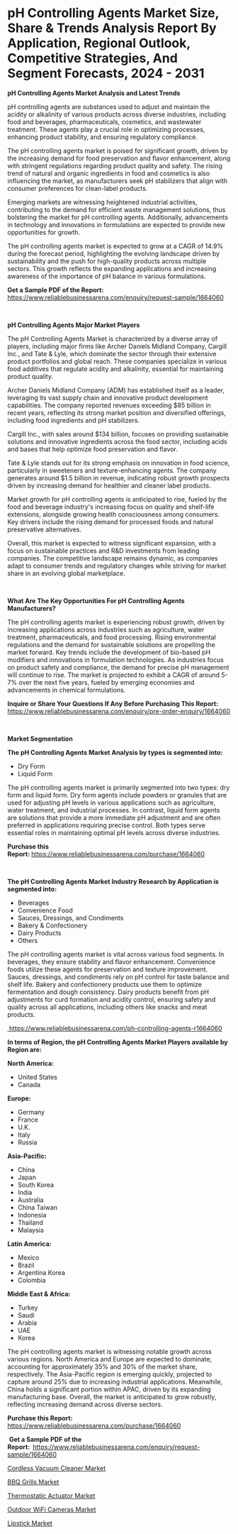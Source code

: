 <p><h1>pH Controlling Agents Market Size, Share & Trends Analysis Report By Application, Regional Outlook, Competitive Strategies, And Segment Forecasts, 2024 - 2031</h1></p><p><strong>pH Controlling Agents Market Analysis and Latest Trends</strong></p>
<p><p>pH controlling agents are substances used to adjust and maintain the acidity or alkalinity of various products across diverse industries, including food and beverages, pharmaceuticals, cosmetics, and wastewater treatment. These agents play a crucial role in optimizing processes, enhancing product stability, and ensuring regulatory compliance.</p><p>The pH controlling agents market is poised for significant growth, driven by the increasing demand for food preservation and flavor enhancement, along with stringent regulations regarding product quality and safety. The rising trend of natural and organic ingredients in food and cosmetics is also influencing the market, as manufacturers seek pH stabilizers that align with consumer preferences for clean-label products.</p><p>Emerging markets are witnessing heightened industrial activities, contributing to the demand for efficient waste management solutions, thus bolstering the market for pH controlling agents. Additionally, advancements in technology and innovations in formulations are expected to provide new opportunities for growth.</p><p>The pH controlling agents market is expected to grow at a CAGR of 14.9% during the forecast period, highlighting the evolving landscape driven by sustainability and the push for high-quality products across multiple sectors. This growth reflects the expanding applications and increasing awareness of the importance of pH balance in various formulations.</p></p>
<p><strong>Get a Sample PDF of the Report:&nbsp;</strong> <a href="https://www.reliablebusinessarena.com/enquiry/request-sample/1664060?utm_campaign=1282&utm_medium=2&utm_source=Github&utm_content=ia&utm_term=28092024&utm_id=ph-controlling-agents">https://www.reliablebusinessarena.com/enquiry/request-sample/1664060</a></p>
<p>&nbsp;</p>
<p><strong>pH Controlling Agents Major Market Players</strong></p>
<p><p>The pH Controlling Agents Market is characterized by a diverse array of players, including major firms like Archer Daniels Midland Company, Cargill Inc., and Tate & Lyle, which dominate the sector through their extensive product portfolios and global reach. These companies specialize in various food additives that regulate acidity and alkalinity, essential for maintaining product quality.</p><p>Archer Daniels Midland Company (ADM) has established itself as a leader, leveraging its vast supply chain and innovative product development capabilities. The company reported revenues exceeding $85 billion in recent years, reflecting its strong market position and diversified offerings, including food ingredients and pH stabilizers. </p><p>Cargill Inc., with sales around $134 billion, focuses on providing sustainable solutions and innovative ingredients across the food sector, including acids and bases that help optimize food preservation and flavor.</p><p>Tate & Lyle stands out for its strong emphasis on innovation in food science, particularly in sweeteners and texture-enhancing agents. The company generates around $1.5 billion in revenue, indicating robust growth prospects driven by increasing demand for healthier and cleaner label products.</p><p>Market growth for pH controlling agents is anticipated to rise, fueled by the food and beverage industry's increasing focus on quality and shelf-life extensions, alongside growing health consciousness among consumers. Key drivers include the rising demand for processed foods and natural preservative alternatives.</p><p>Overall, this market is expected to witness significant expansion, with a focus on sustainable practices and R&D investments from leading companies. The competitive landscape remains dynamic, as companies adapt to consumer trends and regulatory changes while striving for market share in an evolving global marketplace.</p></p>
<p>&nbsp;</p>
<p><strong>What Are The Key Opportunities For pH Controlling Agents Manufacturers?</strong></p>
<p><p>The pH controlling agents market is experiencing robust growth, driven by increasing applications across industries such as agriculture, water treatment, pharmaceuticals, and food processing. Rising environmental regulations and the demand for sustainable solutions are propelling the market forward. Key trends include the development of bio-based pH modifiers and innovations in formulation technologies. As industries focus on product safety and compliance, the demand for precise pH management will continue to rise. The market is projected to exhibit a CAGR of around 5-7% over the next five years, fueled by emerging economies and advancements in chemical formulations.</p></p>
<p><strong>Inquire or Share Your Questions If Any Before Purchasing This Report:</strong> <a href="https://www.reliablebusinessarena.com/enquiry/pre-order-enquiry/1664060?utm_campaign=1282&utm_medium=2&utm_source=Github&utm_content=ia&utm_term=28092024&utm_id=ph-controlling-agents">https://www.reliablebusinessarena.com/enquiry/pre-order-enquiry/1664060</a></p>
<p>&nbsp;</p>
<p><strong>Market Segmentation</strong></p>
<p><strong>The pH Controlling Agents Market Analysis by types is segmented into:</strong></p>
<p><ul><li>Dry Form</li><li>Liquid Form</li></ul></p>
<p><p>The pH controlling agents market is primarily segmented into two types: dry form and liquid form. Dry form agents include powders or granules that are used for adjusting pH levels in various applications such as agriculture, water treatment, and industrial processes. In contrast, liquid form agents are solutions that provide a more immediate pH adjustment and are often preferred in applications requiring precise control. Both types serve essential roles in maintaining optimal pH levels across diverse industries.</p></p>
<p><strong>Purchase this Report:&nbsp;</strong><a href="https://www.reliablebusinessarena.com/purchase/1664060?utm_campaign=1282&utm_medium=2&utm_source=Github&utm_content=ia&utm_term=28092024&utm_id=ph-controlling-agents">https://www.reliablebusinessarena.com/purchase/1664060</a></p>
<p>&nbsp;</p>
<p><strong>The pH Controlling Agents Market Industry Research by Application is segmented into:</strong></p>
<p><ul><li>Beverages</li><li>Convenience Food</li><li>Sauces, Dressings, and Condiments</li><li>Bakery & Confectionery</li><li>Dairy Products</li><li>Others</li></ul></p>
<p><p>The pH controlling agents market is vital across various food segments. In beverages, they ensure stability and flavor enhancement. Convenience foods utilize these agents for preservation and texture improvement. Sauces, dressings, and condiments rely on pH control for taste balance and shelf life. Bakery and confectionery products use them to optimize fermentation and dough consistency. Dairy products benefit from pH adjustments for curd formation and acidity control, ensuring safety and quality across all applications, including others like snacks and meat products.</p></p>
<p><a href="https://www.reliablebusinessarena.com/ph-controlling-agents-r1664060?utm_campaign=1282&utm_medium=2&utm_source=Github&utm_content=ia&utm_term=28092024&utm_id=ph-controlling-agents">&nbsp;https://www.reliablebusinessarena.com/ph-controlling-agents-r1664060</a></p>
<p><strong>In terms of Region, the pH Controlling Agents Market Players available by Region are:</strong></p>
<p>
    <p> <strong> North America: </strong>
        <ul>
            <li>United States</li>
            <li>Canada</li>
        </ul>
        </p> 
    <p> <strong> Europe: </strong>
        <ul>
            <li>Germany</li>
            <li>France</li>
            <li>U.K.</li>
            <li>Italy</li>
            <li>Russia</li>
        </ul>
        </p> 
    <p> <strong> Asia-Pacific: </strong>
        <ul>
            <li>China</li>
            <li>Japan</li>
            <li>South Korea</li>
            <li>India</li>
            <li>Australia</li>
            <li>China Taiwan</li>
            <li>Indonesia</li>
            <li>Thailand</li>
            <li>Malaysia</li>
        </ul>
        </p> 
    <p> <strong> Latin America: </strong>
        <ul>
            <li>Mexico</li>
            <li>Brazil</li>
            <li>Argentina Korea</li>
            <li>Colombia</li>
        </ul>
        </p> 
    <p> <strong> Middle East & Africa: </strong>
        <ul>
            <li>Turkey</li>
            <li>Saudi</li>
            <li>Arabia</li>
            <li>UAE</li>
            <li>Korea</li>
        </ul>
    </p>
    </p>
<p><p>The pH controlling agents market is witnessing notable growth across various regions. North America and Europe are expected to dominate, accounting for approximately 35% and 30% of the market share, respectively. The Asia-Pacific region is emerging quickly, projected to capture around 25% due to increasing industrial applications. Meanwhile, China holds a significant portion within APAC, driven by its expanding manufacturing base. Overall, the market is anticipated to grow robustly, reflecting increasing demand across diverse sectors.</p></p>
<p><strong>Purchase this Report: </strong><a href="https://www.reliablebusinessarena.com/purchase/1664060?utm_campaign=1282&utm_medium=2&utm_source=Github&utm_content=ia&utm_term=28092024&utm_id=ph-controlling-agents">https://www.reliablebusinessarena.com/purchase/1664060</a></p>
<p>&nbsp;<strong>Get a Sample PDF of the Report:&nbsp;&nbsp;</strong><a href="https://www.reliablebusinessarena.com/enquiry/request-sample/1664060?utm_campaign=1282&utm_medium=2&utm_source=Github&utm_content=ia&utm_term=28092024&utm_id=ph-controlling-agents">https://www.reliablebusinessarena.com/enquiry/request-sample/1664060</a></p>
<p><strong></strong></p>
<p><p><a href="https://www.linkedin.com/pulse/cordless-vacuum-cleaner-market-size-growth-trends-industry-analysis-dme0f?utm_campaign=1282&utm_medium=2&utm_source=Github&utm_content=ia&utm_term=28092024&utm_id=ph-controlling-agents">Cordless Vacuum Cleaner Market</a></p><p><a href="https://www.linkedin.com/pulse/global-bbq-grills-market-size-share-analysis-product-type-application-zdfxf?utm_campaign=1282&utm_medium=2&utm_source=Github&utm_content=ia&utm_term=28092024&utm_id=ph-controlling-agents">BBQ Grills Market</a></p><p><a href="https://issuu.com/reportprime-2/docs/thermostatic-actuator-market-size-2_4dedadadf398fc?utm_campaign=1282&utm_medium=2&utm_source=Github&utm_content=ia&utm_term=28092024&utm_id=ph-controlling-agents">Thermostatic Actuator Market</a></p><p><a href="https://issuu.com/reportprime-2/docs/outdoor-wifi-cameras-market-size-20_365ceca041053b?utm_campaign=1282&utm_medium=2&utm_source=Github&utm_content=ia&utm_term=28092024&utm_id=ph-controlling-agents">Outdoor WiFi Cameras Market</a></p><p><a href="https://www.linkedin.com/pulse/global-lipstick-market-opportunities-challenges2024-2031-pereops-0tqke?utm_campaign=1282&utm_medium=2&utm_source=Github&utm_content=ia&utm_term=28092024&utm_id=ph-controlling-agents">Lipstick Market</a></p></p>